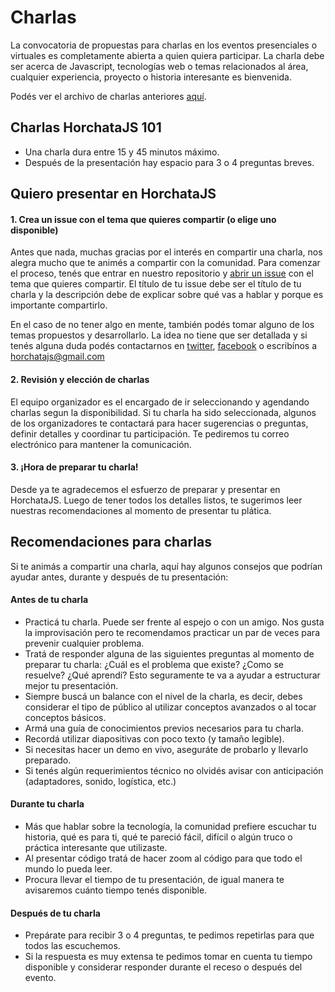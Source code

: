 # Charlas

La convocatoria de propuestas para charlas en los eventos presenciales o virtuales es completamente abierta a quien quiera participar. La charla debe ser acerca de Javascript, tecnologías web o temas relacionados al área, cualquier experiencia, proyecto o historia interesante es bienvenida.

Podés ver el archivo de charlas anteriores [aquí](https://github.com/horchatajs/charlas/blob/master/ARCHIVE.md).

## Charlas HorchataJS 101
- Una charla dura entre 15 y 45 minutos máximo.
- Después de la presentación hay espacio para 3 o 4 preguntas breves.

## Quiero presentar en HorchataJS

#### 1. Crea un issue con el tema que quieres compartir (o elige uno disponible)

Antes que nada, muchas gracias por el interés en compartir una charla, nos alegra mucho que te animés a compartir con la comunidad. Para comenzar el proceso, tenés que entrar en nuestro repositorio y [abrir un issue](https://github.com/HorchataJS/charlas/issues/new) con el tema que quieres compartir. El título de tu issue debe ser el título de tu charla y la descripción debe de explicar sobre qué vas a hablar y porque es importante compartirlo.

En el caso de no tener algo en mente, también podés tomar alguno de los temas propuestos y desarrollarlo. La idea no tiene que ser detallada y si tenés alguna duda podés contactarnos en [twitter](https://twitter.com/horchatajs), [facebook](https://www.facebook.com/horchatajs/) o escribínos a horchatajs@gmail.com

#### 2. Revisión y elección de charlas

El equipo organizador es el encargado de ir seleccionando y agendando charlas segun la disponibilidad. Si tu charla ha sido seleccionada, algunos de los organizadores te contactará para hacer sugerencias o preguntas, definir detalles y coordinar tu participación. Te pediremos tu correo electrónico para mantener la comunicación.

#### 3. ¡Hora de preparar tu charla!
Desde ya te agradecemos el esfuerzo de preparar y presentar en HorchataJS. Luego de tener todos los detalles listos, te sugerimos leer nuestras recomendaciones al momento de presentar tu plática.

## Recomendaciones para charlas 
Si te animás a compartir una charla, aquí hay algunos consejos que podrían ayudar antes, durante y después de tu presentación:

#### Antes de tu charla
- Practicá tu charla. Puede ser frente al espejo o con un amigo. Nos gusta la improvisación pero te recomendamos practicar un par de veces para prevenir cualquier problema.
- Tratá de responder alguna de las siguientes preguntas al momento de preparar tu charla: ¿Cuál es el problema que existe? ¿Como se resuelve? ¿Qué aprendí? Esto seguramente te va a ayudar a estructurar mejor tu presentación.
- Siempre buscá un balance con el nivel de la charla, es decir, debes considerar el tipo de público al utilizar conceptos avanzados o al tocar conceptos básicos.
- Armá una guía de conocimientos previos necesarios para tu charla.
- Recordá utilizar diapositivas con poco texto (y tamaño legible).
- Si necesitas hacer un demo en vivo, aseguráte de probarlo y llevarlo preparado.
- Si tenés algún requerimientos técnico no olvidés avisar con anticipación (adaptadores, sonido, logística, etc.)

#### Durante tu charla
- Más que hablar sobre la tecnología, la comunidad prefiere escuchar tu historia, qué es para ti, qué te pareció fácil, difícil o algún truco o práctica interesante que utilizaste.
- Al presentar código tratá de hacer zoom al código para que todo el mundo lo pueda leer.
- Procura llevar el tiempo de tu presentación, de igual manera te avisaremos cuánto tiempo tenés disponible.

#### Después de tu charla

- Prepárate para recibir 3 o 4 preguntas, te pedimos repetirlas para que todos las escuchemos.
- Si la respuesta es muy extensa te pedimos tomar en cuenta tu tiempo disponible y considerar responder durante el receso o después del evento.


